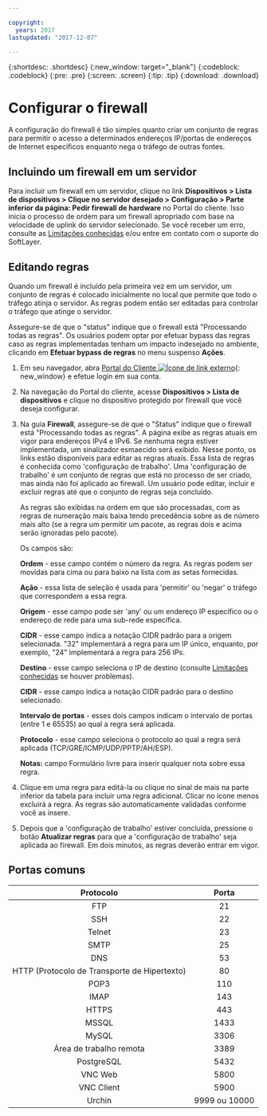 ```yaml
---

copyright:
  years: 2017
lastupdated: "2017-12-07"

---
```


{:shortdesc: .shortdesc}
{:new_window: target="_blank"}
{:codeblock: .codeblock}
{:pre: .pre}
{:screen: .screen}
{:tip: .tip}
{:download: .download}

# Configurar o firewall

A configuração do firewall é tão simples quanto criar um conjunto de regras para
permitir o acesso a determinados endereços IP/portas de endereços de Internet
específicos enquanto nega o tráfego de outras fontes.

## Incluindo um firewall em um servidor

Para incluir um firewall em um servidor, clique no link **Dispositivos >
Lista de dispositivos > Clique no servidor desejado > Configuração > Parte inferior da
página: Pedir firewall de hardware** no Portal do cliente. Isso inicia o
processo de ordem para um firewall apropriado com base na velocidade de uplink do
servidor selecionado. Se você receber um erro, consulte as
[Limitações conhecidas](known-limitations.html) e/ou entre em contato
com o suporte do SoftLayer.

## Editando regras

Quando um firewall é incluído pela primeira vez em um servidor, um conjunto de
regras é colocado inicialmente no local que permite que todo o tráfego atinja o servidor. As
regras podem então ser editadas para controlar o tráfego que atinge o servidor.

Assegure-se de que o "status" indique que o firewall está "Processando todas as
regras". Os usuários podem optar por efetuar bypass das regras caso as regras
implementadas tenham um impacto indesejado no ambiente, clicando em
**Efetuar bypass de regras** no menu suspenso
**Ações**.

1. Em seu navegador, abra [Portal do Cliente ![Ícone de link externo](../../icons/launch-glyph.svg "Ícone de link externo")](https://control.softlayer.com/){: new_window} e efetue login em sua conta.
2. Na navegação do Portal do cliente, acesse **Dispositivos > Lista de
dispositivos** e clique no dispositivo protegido por firewall que você deseja
configurar.
3. Na guia **Firewall**, assegure-se de que o "Status" indique
que o firewall está "Processando todas as regras". A página exibe as regras atuais em
vigor para endereços IPv4 e IPv6. Se nenhuma regra estiver implementada, um sinalizador
esmaecido será exibido. Nesse ponto, os links estão disponíveis para editar as regras
atuais. Essa lista de regras é conhecida como 'configuração de trabalho'. Uma
'configuração de trabalho' é um conjunto de regras que está no processo de ser criado,
mas ainda não foi aplicado ao firewall. Um usuário pode editar, incluir e excluir regras
até que o conjunto de regras seja concluído. 

     As regras são exibidas na ordem em que são processadas, com as regras de
numeração mais baixa tendo precedência sobre as de número mais alto (se a regra um
permitir um pacote, as regras dois e acima serão ignoradas pelo pacote).
     
     Os campos são:

      **Ordem** - esse campo contém o número da regra. As
regras podem ser movidas para cima ou para baixo na lista com as setas fornecidas.
      
      **Ação** - essa lista de seleção é usada para 'permitir' ou 'negar' o tráfego que correspondem a essa regra.
      
      **Origem** - esse campo pode ser 'any' ou um endereço IP específico ou o endereço de rede para uma sub-rede específica.
      
      **CIDR** - esse campo indica a notação CIDR padrão para a origem selecionada. "32" implementará a regra para um IP único, enquanto, por exemplo, "24" implementará a regra para 256 IPs.
      
      **Destino** - esse campo seleciona o IP de destino
(consulte [Limitações conhecidas](known-limitations.html) se houver
problemas).
      
      **CIDR** - esse campo indica a notação CIDR padrão para o destino selecionado.
      
      **Intervalo de portas** - esses dois campos indicam o intervalo de portas (entre 1 e 65535) ao qual a regra será aplicada.
      
      **Protocolo** - esse campo seleciona o protocolo ao qual
a regra será aplicada (TCP/GRE/ICMP/UDP/PPTP/AH/ESP).
      
      **Notas:** campo Formulário livre para inserir qualquer nota sobre essa regra.

4. Clique em uma regra para editá-la ou clique no sinal de mais na parte inferior
da tabela para incluir uma regra adicional. Clicar no ícone menos excluirá a regra. As
regras são automaticamente validadas conforme você as insere.
5. Depois que a 'configuração de trabalho' estiver concluída, pressione o botão
**Atualizar regras** para que a 'configuração de trabalho' seja
aplicada ao firewall. Em dois minutos, as regras deverão entrar em vigor.

## Portas comuns

| Protocolo | Porta |
| :-----: | :-----: |
| FTP | 21 |
| SSH | 22 |
| Telnet | 23 |
| SMTP | 25 |
| DNS | 53 |
| HTTP (Protocolo de Transporte de Hipertexto) | 80 |
| POP3 | 110 |
| IMAP | 143 |
| HTTPS | 443 |
| MSSQL | 1433 |
| MySQL | 3306 |
| Área de trabalho remota | 3389 |
| PostgreSQL | 5432 |
| VNC Web | 5800 |
| VNC Client | 5900 |
| Urchin | 9999 ou 10000 ||

    
